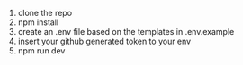 1. clone the repo
2. npm install
3. create an .env file based on the templates in .env.example
4. insert your github generated token to your env
5. npm run dev
 
